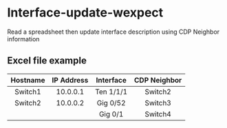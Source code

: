 # Interface-update-wexpect  

Read a spreadsheet then update interface description using CDP Neighbor information  
  
Excel file example
------------------

| Hostname      | IP Address    | Interface    | CDP Neighbor     |
| :-----------: | :-----------: | :----------: | :--------------: |
| Switch1       | 10.0.0.1      | Ten 1/1/1    | Switch2          |
| Switch2       | 10.0.0.2      | Gig 0/52     | Switch3          |
||                           | Gig 0/1      | Switch4          |
